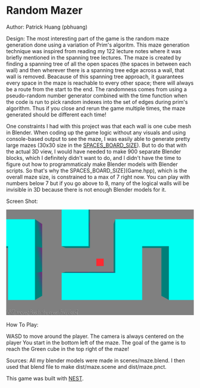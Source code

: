 # Random Mazer

Author: Patrick Huang (pbhuang)

Design: The most interesting part of the game is the random maze generation done using a variation of Prim's algoritm. This maze generation 
technique was inspired from reading my 122 lecture notes where it was briefly mentioned in the spanning tree lectures. The maze is created by finding a spanning tree of all the open spaces (the spaces in between each wall) and then wherever there is a spanning tree edge across a wall,
that wall is removed. Beacause of this spanning tree approach, it guarantees every space in the maze is reachable to every other space; there will always be a route from the start to the end. The randomness comes from using a pseudo-random number generator combined with the time function when
the code is run to pick random indexes into the set of edges during prim's algorithm. Thus if you close and rerun the game multiple times, the maze generated should be different each time!

One constraints I had with this project was that each wall is one cube mesh in Blender. When coding up the game logic without any visuals and using console-based output to see the maze, I was easily able to generate pretty large mazes (30x30 size in the [SPACES_BOARD_SIZE](Game.hpp)). But to do that with the actual 3D view, I would have needed to make 900 separate Blender blocks, which I definitely didn't want to do, and I didn't have the time to figure out how to programmaticaly make Blender models with Blender scripts. So that's why the SPACES_BOARD_SIZE](Game.hpp), which is the overall maze size, is constrained to a max of 7 right now. You can play with numbers below 7 but if you go above to 8, many of the logical walls will be invisible in 3D because there is not enough Blender models for it. 

Screen Shot:

![Screen Shot](screenshot.png)

How To Play:

WASD to move around the player. The camera is always centered on the player You start in the bottom left of the maze. The goal of the game is to reach the Green cube in the top right of the maze!


Sources: All my blender models were made in scenes/maze.blend. I then used that blend file to make dist/maze.scene and dist/maze.pnct.

This game was built with [NEST](NEST.md).

